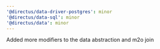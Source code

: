 ```yaml
---
'@directus/data-driver-postgres': minor
'@directus/data-sql': minor
'@directus/data': minor
---
```


Added more modifiers to the data abstraction and m2o join
